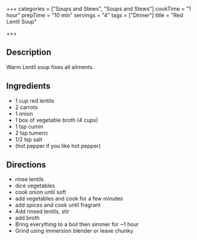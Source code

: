 +++
categories = ["Soups and Stews", "Soups and Stews"]
cookTime = "1 hour"
prepTime = "10 min"
servings = "4"
tags = ["Dinner"]
title = "Red Lentil Soup"

+++
## Description

Warm Lentil soup fixes all ailments.

## Ingredients

* 1 cup red lentils
* 2 carrots
* 1 onion
* 1 box of vegetable broth (4 cups)
* 1 tsp cumin
* 2 tsp tumeric
* 1/2 tsp salt
* (hot pepper if you like hot pepper)

## Directions

* rinse lentils
* dice vegetables
* cook onion until soft
* add vegetables and cook for a few minutes
* add spices and cook until fragrant
* Add rinsed lentils, stir
* add broth
* Bring everything to a boil then simmer for \~1 hour
* Grind using immersion blender or leave chunky